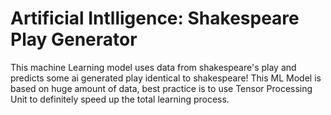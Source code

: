# Artificial Intlligence: Shakespeare Play Generator
This machine Learning model uses data from shakespeare's play and predicts some ai generated play identical to shakespeare!
This ML Model is based on huge amount of data, best practice is to use Tensor Processing Unit to definitely speed up the total learning process.

